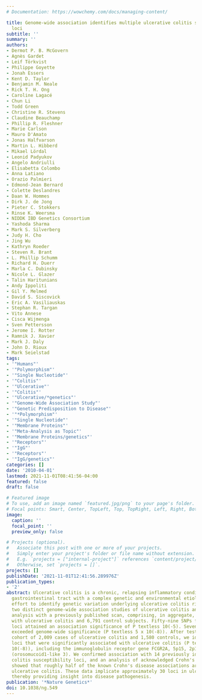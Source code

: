 ```yaml
---
# Documentation: https://wowchemy.com/docs/managing-content/

title: Genome-wide association identifies multiple ulcerative colitis susceptibility
  loci
subtitle: ''
summary: ''
authors:
- Dermot P. B. McGovern
- Agnès Gardet
- Leif Törkvist
- Philippe Goyette
- Jonah Essers
- Kent D. Taylor
- Benjamin M. Neale
- Rick T. H. Ong
- Caroline Lagacé
- Chun Li
- Todd Green
- Christine R. Stevens
- Claudine Beauchamp
- Phillip R. Fleshner
- Marie Carlson
- Mauro D'Amato
- Jonas Halfvarson
- Martin L. Hibberd
- Mikael Lördal
- Leonid Padyukov
- Angelo Andriulli
- Elisabetta Colombo
- Anna Latiano
- Orazio Palmieri
- Edmond-Jean Bernard
- Colette Deslandres
- Daan W. Hommes
- Dirk J. de Jong
- Pieter C. Stokkers
- Rinse K. Weersma
- NIDDK IBD Genetics Consortium
- Yashoda Sharma
- Mark S. Silverberg
- Judy H. Cho
- Jing Wu
- Kathryn Roeder
- Steven R. Brant
- L. Phillip Schumm
- Richard H. Duerr
- Marla C. Dubinsky
- Nicole L. Glazer
- Talin Haritunians
- Andy Ippoliti
- Gil Y. Melmed
- David S. Siscovick
- Eric A. Vasiliauskas
- Stephan R. Targan
- Vito Annese
- Cisca Wijmenga
- Sven Pettersson
- Jerome I. Rotter
- Ramnik J. Xavier
- Mark J. Daly
- John D. Rioux
- Mark Seielstad
tags:
- '"Humans"'
- '"Polymorphism"'
- '"Single Nucleotide"'
- '"Colitis"'
- '"Ulcerative"'
- '"Colitis"'
- '"Ulcerative/*genetics"'
- '"Genome-Wide Association Study"'
- '"Genetic Predisposition to Disease"'
- '"*Polymorphism"'
- '"Single Nucleotide"'
- '"Membrane Proteins"'
- '"Meta-Analysis as Topic"'
- '"Membrane Proteins/genetics"'
- '"Receptors"'
- '"IgG"'
- '"Receptors"'
- '"IgG/genetics"'
categories: []
date: '2010-04-01'
lastmod: 2021-11-01T08:41:56-04:00
featured: false
draft: false

# Featured image
# To use, add an image named `featured.jpg/png` to your page's folder.
# Focal points: Smart, Center, TopLeft, Top, TopRight, Left, Right, BottomLeft, Bottom, BottomRight.
image:
  caption: ''
  focal_point: ''
  preview_only: false

# Projects (optional).
#   Associate this post with one or more of your projects.
#   Simply enter your project's folder or file name without extension.
#   E.g. `projects = ["internal-project"]` references `content/project/deep-learning/index.md`.
#   Otherwise, set `projects = []`.
projects: []
publishDate: '2021-11-01T12:41:56.289976Z'
publication_types:
- '2'
abstract: Ulcerative colitis is a chronic, relapsing inflammatory condition of the
  gastrointestinal tract with a complex genetic and environmental etiology. In an
  effort to identify genetic variation underlying ulcerative colitis risk, we present
  two distinct genome-wide association studies of ulcerative colitis and their joint
  analysis with a previously published scan, comprising, in aggregate, 2,693 individuals
  with ulcerative colitis and 6,791 control subjects. Fifty-nine SNPs from 14 independent
  loci attained an association significance of P textless 10(-5). Seven of these loci
  exceeded genome-wide significance (P textless 5 x 10(-8)). After testing an independent
  cohort of 2,009 cases of ulcerative colitis and 1,580 controls, we identified 13
  loci that were significantly associated with ulcerative colitis (P textless 5 x
  10(-8)), including the immunoglobulin receptor gene FCGR2A, 5p15, 2p16 and ORMDL3
  (orosomucoid1-like 3). We confirmed association with 14 previously identified ulcerative
  colitis susceptibility loci, and an analysis of acknowledged Crohn's disease loci
  showed that roughly half of the known Crohn's disease associations are shared with
  ulcerative colitis. These data implicate approximately 30 loci in ulcerative colitis,
  thereby providing insight into disease pathogenesis.
publication: '*Nature Genetics*'
doi: 10.1038/ng.549
---
```

